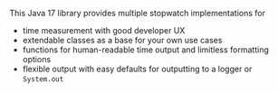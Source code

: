 This Java 17 library provides multiple stopwatch implementations for
- time measurement with good developer UX
- extendable classes as a base for your own use cases
- functions for human-readable time output and limitless formatting options
- flexible output with easy defaults for outputting to a logger or `System.out`


